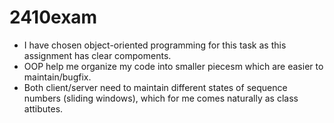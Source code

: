 # 2410exam
* I have chosen object-oriented programming for this task as this assignment has clear compoments.
* OOP help me organize my code into smaller piecesm which are easier to maintain/bugfix. 
* Both client/server need to maintain different states of sequence numbers (sliding windows), which for me comes naturally as class attibutes. 

